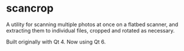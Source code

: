 # scancrop

A utility for scanning multiple photos at once on a flatbed scanner, and extracting them
to individual files, cropped and rotated as necessary.

Built originally with Qt 4. Now using Qt 6.

